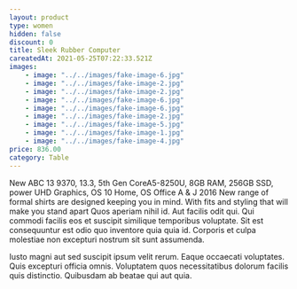 ```yaml
---
layout: product
type: women
hidden: false
discount: 0
title: Sleek Rubber Computer
careatedAt: 2021-05-25T07:22:33.521Z
images:
    - image: "../../images/fake-image-6.jpg"
    - image: "../../images/fake-image-2.jpg"
    - image: "../../images/fake-image-2.jpg"
    - image: "../../images/fake-image-6.jpg"
    - image: "../../images/fake-image-6.jpg"
    - image: "../../images/fake-image-2.jpg"
    - image: "../../images/fake-image-5.jpg"
    - image: "../../images/fake-image-1.jpg"
    - image: "../../images/fake-image-4.jpg"
price: 836.00
category: Table
---
```

New ABC 13 9370, 13.3, 5th Gen CoreA5-8250U, 8GB RAM, 256GB SSD, power UHD Graphics, OS 10 Home, OS Office A & J 2016
New range of formal shirts are designed keeping you in mind. With fits and styling that will make you stand apart
Quos aperiam nihil id. Aut facilis odit qui. Qui commodi facilis eos et suscipit similique temporibus voluptate. Sit est consequuntur est odio quo inventore quia quia id. Corporis et culpa molestiae non excepturi nostrum sit sunt assumenda.
 Iusto magni aut sed suscipit ipsum velit rerum. Eaque occaecati voluptates. Quis excepturi officia omnis. Voluptatem quos necessitatibus dolorum facilis quis distinctio. Quibusdam ab beatae qui aut quia.
